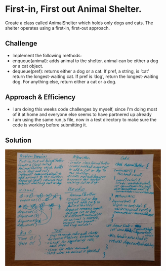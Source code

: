 # First-in, First out Animal Shelter.
Create a class called AnimalShelter which holds only dogs and cats. The shelter operates using a first-in, first-out approach.

## Challenge
* Implement the following methods:
* enqueue(animal): adds animal to the shelter. animal can be either a dog or a cat object.
* dequeue(pref): returns either a dog or a cat. If pref, a string, is ‘cat’ return the longest-waiting cat. If pref is ‘dog’, return the longest-waiting dog. For anything else, return either a cat or a dog.

## Approach & Efficiency
* I am doing this weeks code challenges by myself, since I'm doing most of it at home and everyone else seems to have partnered up already
* I am using the same run.js file, now in a test directory to make sure the code is working before submitting it.

## Solution
![](../assets/fifo_animal_shelter.jpg)